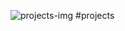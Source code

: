 ![projects-img](https://github.com/user-attachments/assets/da73ec83-88d1-4e6e-b319-dfa3ad7d0bca)
#projects
